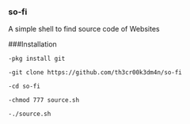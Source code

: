### so-fi
A simple shell to find source code of Websites

###Installation


```
-pkg install git

-git clone https://github.com/th3cr00k3dm4n/so-fi

-cd so-fi

-chmod 777 source.sh

-./source.sh

```
